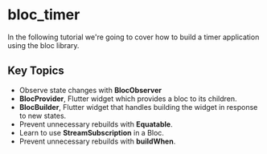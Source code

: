 # bloc_timer

In the following tutorial we're going to cover how to build a timer application using the bloc library.

## Key Topics

- Observe state changes with **BlocObserver**
- **BlocProvider**, Flutter widget which provides a bloc to its children.
- **BlocBuilder**, Flutter widget that handles building the widget in response to new states.
- Prevent unnecessary rebuilds with **Equatable**.
- Learn to use **StreamSubscription** in a Bloc.
- Prevent unnecessary rebuilds with **buildWhen**.
